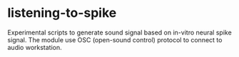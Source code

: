 # listening-to-spike
Experimental scripts to generate sound signal based on in-vitro neural spike signal. The module use OSC (open-sound control) protocol to connect to audio workstation.
